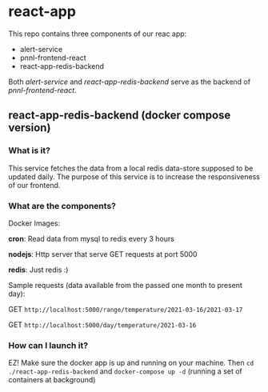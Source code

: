 # react-app

This repo contains three components of our reac app:

- alert-service
- pnnl-frontend-react
- react-app-redis-backend

Both _alert-service_ and _react-app-redis-backend_ serve as the backend of _pnnl-frontend-react_.

## react-app-redis-backend (docker compose version)

### What is it?

This service fetches the data from a local redis data-store supposed to be updated daily. The purpose of this service is to increase the responsiveness of our frontend.

### What are the components?

Docker Images:

**cron**: Read data from mysql to redis every 3 hours

**nodejs**: Http server that serve GET requests at port 5000

**redis**: Just redis :)

Sample requests (data available from the passed one month to present day):

GET `http://localhost:5000/range/temperature/2021-03-16/2021-03-17`

GET `http://localhost:5000/day/temperature/2021-03-16`

### How can I launch it?

EZ! Make sure the docker app is up and running on your machine. Then `cd ./react-app-redis-backend` and `docker-compose up -d` (running a set of containers at background)
